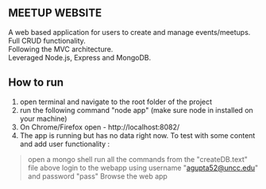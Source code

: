 ## MEETUP WEBSITE

A web based application for users to create and manage events/meetups.  
Full CRUD functionality.  
Following the MVC architecture.  
Leveraged Node.js, Express and MongoDB.  

## How to run
1. open terminal and navigate to the root folder of the project
2. run the following command "node app"
(make sure node in installed on your machine)
3. On Chrome/Firefox open - http://localhost:8082/ 
4. The app is running but has no data right now. To test with some content and add user functionality :
  > open a mongo shell
  > run all the commands from the "createDB.text" file above
  > login to the webapp using username "agupta52@uncc.edu" and password "pass"
  > Browse the web app
  
 
